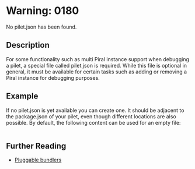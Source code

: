 # Warning: 0180

No pilet.json has been found.

## Description

For some functionality such as multi Piral instance support when debugging
a pilet, a special file called pilet.json is required. While this file is
optional in general, it must be available for certain tasks such as adding
or removing a Piral instance for debugging purposes.

## Example

If no pilet.json is yet available you can create one. It should be adjacent to
the package.json of your pilet, even though different locations are also possible.
By default, the following content can be used for an empty file:

```json

```

## Further Reading

 - [Pluggable bundlers](https://docs.piral.io/concepts/T02-bundlers)
